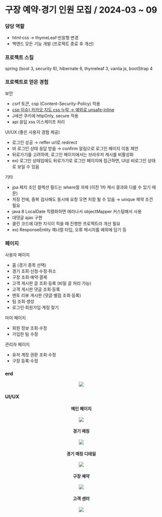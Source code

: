 <h1>구장 예약·경기 인원 모집 / 2024-03 ~ 09</h1>

### 담당 역할
<ul>
  <li>html·css → thymeLeaf·반응형 변경 </li>
  <li>백엔드 모든 기능 개발 (프로젝트 종료 후 개선)</li>
</ul>
 
### 프로젝트 스킬
spring (boot 3, security 6), hibernate 6, thymeleaf 3, vanlia js,  bootStrap 4

### 프로젝트로 얻은 경험

보안
<ul>
  <li>csrf 토큰, csp (Content-Security-Policy) 적용</li>
  <li>
    <a href="https://github.com/kimtaehyun304/poma/blob/e3c4a97d4deb1eb61b1e4075d94dff6c39c7e2a5/src/main/java/goinmul/sportsmanage/config/SecurityConfig.java#L47">
      csp 이슈) 카카오 지도 css 누락 → 예외로 unsafe-inline</li>
    </a>
  <li>J세션 쿠키에 httpOnly, secure 적용</li>
  <li>api 응답 xss 이스케이프 처리</li>
</ul>

UI/UX (좋은 사용자 경험 제공)
<ul>
    <li>로그인 성공 → reffer url로 redirect</li>
    <li>비 로그인 상태 응답 받음 → confirm 알림으로 로그인 페이지 이동 제안</li>
    <li>뒤로가기를 고려하여, 로그인 페이지에서는 브라우저 캐시를 비활성화</li>
    <li>ex) 로그인 상태임에도 뒤로가기로 로그인 페이지에 접근하면, UI상 비로그인 상태로 보일 수 있음</li>
</ul>

기타
<ul>
    <li>jpa 페치 조인 컬렉션 필드는 where절 자제 (이전 1차 캐시 결과와 다를 수 있기 때문)</li>
    <li>저장 전에, 중복 검사해도 동시에 요청 오면 저장 될 수 있음 → unique 제약 조건 필요</li>
    <li>java 8 LocalDate 직렬화하면 에러나서 objectMapper 커스텀해서 사용</li>
    <li>대댓글 ajax 구현</li>
    <li>클린 코드에 대한 지식이 적을 때 진행한 프로젝트라 개선 필요</li>
    <li>ex) ResponseEntity 제너럴 타입, 오류 메시지를 예외에 담기 등</li>
</ul>

### 페이지

사용자 페이지
<ul>
  <li>홈 (경기 종목 선택)</li>
  <li>경기 조회·신청·수정·취소</li>
  <li>구장 조회·예약·결제</li>
  <li>고객 게시판 글 조회·등록 (비밀 글 처리 가능)</li>
  <li>고객 게시판 댓글 조회·등록</li>
  <li>멘토 리뷰 게시판 (댓글·별점 조회·등록)</li>
  <li>팀 조회·생성</li>
  <li>로그인·회원가입·계정 찾기</li>
</ul>

마이 페이지
<ul>
  <li>회원 정보 조회·수정</li>
  <li>가입한 팀 수정</li>
</ul>

관리자 페이지
<ul>
  <li>유저 계정 권환 조회·수정</li>
  <li>구장 등록·수정</li>
</ul>

### erd
<p align="center">
<img src="https://github.com/user-attachments/assets/9011057d-cb83-41bc-8784-0d4d352f92ed"/>
</p>

### UI/UX
<h4 align="center">메인 페이지</h4>
<p align="center">
<img src="https://github.com/user-attachments/assets/0888f4c6-6062-4016-9dda-0f2f571e83b2" />
</p>

<h4 align="center">경기 매칭</h4>
<p align="center">
<img src="https://github.com/user-attachments/assets/c8e7dd30-e881-4868-b07d-129649a2ee76" />
</p>

<h4 align="center">경기 매칭 디테일</h4>
<p align="center">
<img src="https://github.com/user-attachments/assets/043ce53f-9a90-4586-8822-2c6e6f0678ea" />
</p>

<h4 align="center">구장 예약</h4>
<p align="center">
<img src="https://github.com/user-attachments/assets/2c17759a-da31-4834-a7c0-3da393ad58f4" />
</p>

<h4 align="center">고객 센터</h4>
<p align="center">
<img src="https://github.com/user-attachments/assets/771149c7-c421-4b11-aa97-5d54cf8e1e9d" />
</p>

